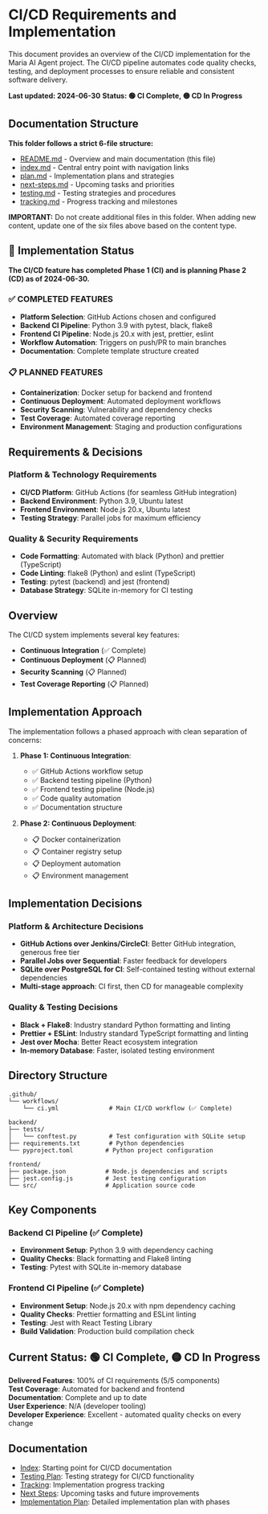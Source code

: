 # CI/CD Requirements and Implementation

This document provides an overview of the CI/CD implementation for the Maria AI Agent project. The CI/CD pipeline automates code quality checks, testing, and deployment processes to ensure reliable and consistent software delivery.

**Last updated: 2024-06-30**
**Status: 🟢 CI Complete, 🟡 CD In Progress**

## Documentation Structure

**This folder follows a strict 6-file structure:**

- [README.md](./README.md) - Overview and main documentation (this file)
- [index.md](./index.md) - Central entry point with navigation links
- [plan.md](./plan.md) - Implementation plans and strategies
- [next-steps.md](./next-steps.md) - Upcoming tasks and priorities
- [testing.md](./testing.md) - Testing strategies and procedures
- [tracking.md](./tracking.md) - Progress tracking and milestones

**IMPORTANT:** Do not create additional files in this folder. When adding new content, update one of the six files above based on the content type.

## 🎯 Implementation Status

**The CI/CD feature has completed Phase 1 (CI) and is planning Phase 2 (CD) as of 2024-06-30.**

### ✅ **COMPLETED FEATURES**

- **Platform Selection**: GitHub Actions chosen and configured
- **Backend CI Pipeline**: Python 3.9 with pytest, black, flake8
- **Frontend CI Pipeline**: Node.js 20.x with jest, prettier, eslint
- **Workflow Automation**: Triggers on push/PR to main branches
- **Documentation**: Complete template structure created

### 📋 **PLANNED FEATURES**

- **Containerization**: Docker setup for backend and frontend
- **Continuous Deployment**: Automated deployment workflows
- **Security Scanning**: Vulnerability and dependency checks
- **Test Coverage**: Automated coverage reporting
- **Environment Management**: Staging and production configurations

## Requirements & Decisions

### Platform & Technology Requirements

- **CI/CD Platform**: GitHub Actions (for seamless GitHub integration)
- **Backend Environment**: Python 3.9, Ubuntu latest
- **Frontend Environment**: Node.js 20.x, Ubuntu latest
- **Testing Strategy**: Parallel jobs for maximum efficiency

### Quality & Security Requirements

- **Code Formatting**: Automated with black (Python) and prettier (TypeScript)
- **Code Linting**: flake8 (Python) and eslint (TypeScript)
- **Testing**: pytest (backend) and jest (frontend)
- **Database Strategy**: SQLite in-memory for CI testing

## Overview

The CI/CD system implements several key features:

- **Continuous Integration** (✅ Complete)
- **Continuous Deployment** (📋 Planned)
- **Security Scanning** (📋 Planned)
- **Test Coverage Reporting** (📋 Planned)

## Implementation Approach

The implementation follows a phased approach with clean separation of concerns:

1. **Phase 1: Continuous Integration**:

   - ✅ GitHub Actions workflow setup
   - ✅ Backend testing pipeline (Python)
   - ✅ Frontend testing pipeline (Node.js)
   - ✅ Code quality automation
   - ✅ Documentation structure

2. **Phase 2: Continuous Deployment**:
   - 📋 Docker containerization
   - 📋 Container registry setup
   - 📋 Deployment automation
   - 📋 Environment management

## Implementation Decisions

### Platform & Architecture Decisions

- **GitHub Actions over Jenkins/CircleCI**: Better GitHub integration, generous free tier
- **Parallel Jobs over Sequential**: Faster feedback for developers
- **SQLite over PostgreSQL for CI**: Self-contained testing without external dependencies
- **Multi-stage approach**: CI first, then CD for manageable complexity

### Quality & Testing Decisions

- **Black + Flake8**: Industry standard Python formatting and linting
- **Prettier + ESLint**: Industry standard TypeScript formatting and linting
- **Jest over Mocha**: Better React ecosystem integration
- **In-memory Database**: Faster, isolated testing environment

## Directory Structure

```
.github/
└── workflows/
    └── ci.yml              # Main CI/CD workflow (✅ Complete)

backend/
├── tests/
│   └── conftest.py         # Test configuration with SQLite setup
├── requirements.txt        # Python dependencies
└── pyproject.toml         # Python project configuration

frontend/
├── package.json           # Node.js dependencies and scripts
├── jest.config.js         # Jest testing configuration
└── src/                   # Application source code
```

## Key Components

### Backend CI Pipeline (✅ Complete)

- **Environment Setup**: Python 3.9 with dependency caching
- **Quality Checks**: Black formatting and Flake8 linting
- **Testing**: Pytest with SQLite in-memory database

### Frontend CI Pipeline (✅ Complete)

- **Environment Setup**: Node.js 20.x with npm dependency caching
- **Quality Checks**: Prettier formatting and ESLint linting
- **Testing**: Jest with React Testing Library
- **Build Validation**: Production build compilation check

## Current Status: 🟢 CI Complete, 🟡 CD In Progress

**Delivered Features**: 100% of CI requirements (5/5 components)  
**Test Coverage**: Automated for backend and frontend  
**Documentation**: Complete and up to date  
**User Experience**: N/A (developer tooling)  
**Developer Experience**: Excellent - automated quality checks on every change

## Documentation

- [Index](index.md): Starting point for CI/CD documentation
- [Testing Plan](testing.md): Testing strategy for CI/CD functionality
- [Tracking](tracking.md): Implementation progress tracking
- [Next Steps](next-steps.md): Upcoming tasks and future improvements
- [Implementation Plan](plan.md): Detailed implementation plan with phases
